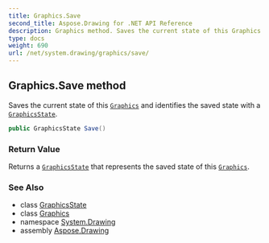 ```yaml
---
title: Graphics.Save
second_title: Aspose.Drawing for .NET API Reference
description: Graphics method. Saves the current state of this Graphics and identifies the saved state with a GraphicsState
type: docs
weight: 690
url: /net/system.drawing/graphics/save/
---
```

## Graphics.Save method

Saves the current state of this [`Graphics`](../) and identifies the saved state with a [`GraphicsState`](../../../system.drawing.drawing2d/graphicsstate/).

```csharp
public GraphicsState Save()
```

### Return Value

Returns a [`GraphicsState`](../../../system.drawing.drawing2d/graphicsstate/) that represents the saved state of this [`Graphics`](../).

### See Also

* class [GraphicsState](../../../system.drawing.drawing2d/graphicsstate/)
* class [Graphics](../)
* namespace [System.Drawing](../../graphics/)
* assembly [Aspose.Drawing](../../../)


